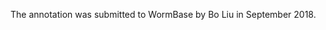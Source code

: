 [//]: # (Created by ./bin/manage_files.pl from ./species/Taenia_multiceps/PRJNA307624/Taenia_multiceps_PRJNA307624.annotation.html on Thu Jun 11 13:46:03 2020)
The annotation was submitted to WormBase by Bo Liu in September 2018.
